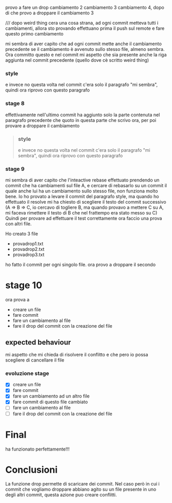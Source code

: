 provo a fare un drop
cambiamento 2
cambiamento 3
cambiamento 4, dopo di che provo a droppare il cambiamento 3

/// dopo weird thing
cera una cosa strana, ad ogni commit metteva tutti i
cambiamenti, allora sto provando effettuano prima il push
sul remote e fare questo primo cambiamento

mi sembra di aver capito che ad ogni commit mette anche il cambiamento precedente se il cambiamento è avvenuto sullo stesso file, almeno sembra. Ora committo questo e nel commit mi aspetto che sia presente anche la riga aggiunta nel commit precedente (quello dove cè scritto weird thing)

### style

e invece no questa volta nel commit c'era solo il paragrafo
"mi sembra", quindi ora riprovo con questo paragrafo

### stage 8

effettivamente nell'ultimo commit ha aggiunto solo la parte
contenuta nel paragrafo precedente che quoto in questa parte
che scrivo ora, per poi provare a droppare il cambiamento

> ### style
>
> e invece no questa volta nel commit c'era solo il
> paragrafo "mi sembra", quindi ora riprovo con questo
> paragrafo

### stage 9

mi sembra di aver capito che l'inteactive rebase effettuato
prendendo un commit che ha cambiamenti sul file A, e cercare
di rebasarlo su un commit il quale anche lui ha un
cambiamento sullo stesso file, non funziona molto bene.
Io ho provato a levare il commit del paragrafo style, ma
quando ho effettuato il resolve mi ha chiesto di scegliere
il testo del commit successivo (A => B => C, io cercavo di
togliere B, ma quando provavo a mettere C su A, mi faceva
rimettere il testo di B che nel frattempo era stato messo su
C)
Quindi per provare ad effettuare il test correttamente ora
faccio una prova con altri file.

Ho creato 3 file

- provadrop1.txt
- provadrop2.txt
- provadrop3.txt

ho fatto il commit per ogni singolo file. ora provo a
droppare il secondo

# stage 10

ora prova a

- creare un file
- fare commit
- fare un cambiamento al file
- fare il drop del commit con la creazione del file

## expected behaviour

mi aspetto che mi chieda di risolvere il conflitto e che
pero io possa scegliere di cancellare il file

### evoluzione stage

- [x] creare un file
- [x] fare commit
- [x] fare un cambiamento ad un altro file
- [x] fare commit di questo file cambiato
- [ ] fare un cambiamento al file
- [ ] fare il drop del commit con la creazione del file

# Final

ha funzionato perfettamente!!!

# Conclusioni

La funzione drop permette di scaricare dei commit. Nel caso
però in cui i commit che vogliamo droppare abbiano agito su
un file presente in uno degli altri commit, questa azione
puo creare conflitti.
